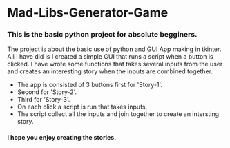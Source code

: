 # Mad-Libs-Generator-Game
### **This is the basic python project for absolute begginers.**
The project is about the basic use of python and GUI App making in tkinter. All I have did is I created a simple GUI that runs a script when a button is clicked.
I have wrote some functions that takes several inputs from the user and creates an interesting story when the inputs are combined together.
- The app is consisted of 3 buttons first for 'Story-1'.
- Second for 'Story-2'. 
- Third for 'Story-3'.
- On each click a script is run that takes inputs.
- The script collect all the inputs and join together to create an intersting story.
#### **I hope you enjoy creating the stories.**

